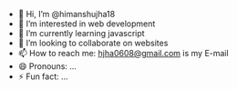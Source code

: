 - 👋 Hi, I’m @himanshujha18
- 👀 I’m interested in web development
- 🌱 I’m currently learning javascript
- 💞️ I’m looking to collaborate on websites
- 📫 How to reach me: hjha0608@gmail.com is my E-mail
- 😄 Pronouns: ...
- ⚡ Fun fact: ...

<!---
himanshujha18/himanshujha18 is a ✨ special ✨ repository because its `README.md` (this file) appears on your GitHub profile.
You can click the Preview link to take a look at your changes.
--->

